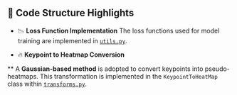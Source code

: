 ## 🔧 Code Structure Highlights

* 📉 **Loss Function Implementation**
  The loss functions used for model training are implemented in [`utils.py`](./utils.py).

* 🔥 **Keypoint to Heatmap Conversion**

**  A **Gaussian-based method** is adopted to convert keypoints into pseudo-heatmaps.
  This transformation is implemented in the `KeypointToHeatMap` class within [`transforms.py`](./transforms.py).

